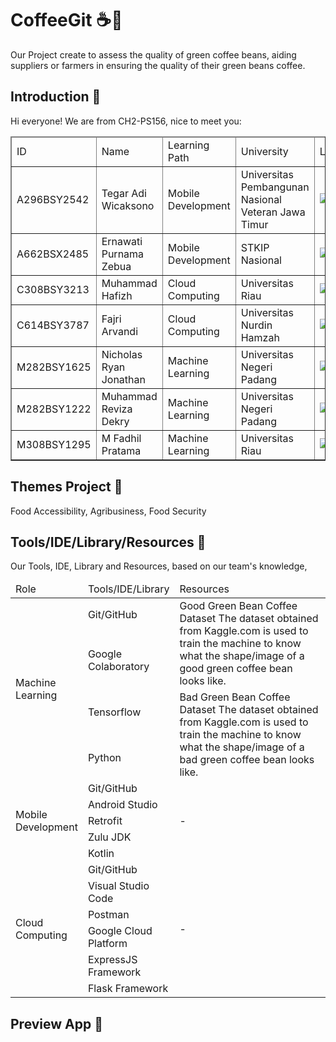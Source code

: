 # CoffeeGit ☕🫘
<p>Our Project create to assess the quality of green coffee beans, aiding suppliers or farmers in ensuring the quality of their green beans coffee.</p>

<h2>Introduction 👋</h2>
<p>Hi everyone! We are from CH2-PS156, nice to meet you:  </p>
    <table border="1">
      <thead>
        <tr>
          <td width="15%">ID</td>
          <td width="15%">Name</td>
          <td width="20%">Learning Path</td>
          <td width="20%">University</td>
          <td width="30%">LinkedIn</td>
        </tr>
      </thead>
      <tbody>
        <tr>
          <td>A296BSY2542</td>
          <td>Tegar Adi Wicaksono</td>
          <td>Mobile Development</td>
          <td>Universitas Pembangunan Nasional Veteran Jawa Timur</td>
          <td>
              <a href="https://www.linkedin.com/in/tegaradiwcksn/"><img src="https://img.shields.io/badge/--linkedin?label=LinkedIn&logo=LinkedIn&style=social"></a>
              <a href="https://github.com/alexcristh"><img src="https://img.shields.io/badge/GitHub-100000?style=for-the-badge&logo=github&logoColor=white"></a>
          </td>
        </tr>
        <tr>
          <td>A662BSX2485</td>
          <td>Ernawati Purnama Zebua</td>
          <td>Mobile Development</td>
          <td>STKIP Nasional</td>
          <td>
              <a href="https://www.linkedin.com/in/ernawati-purnama-zebua-9a2b15254/"><img src="https://img.shields.io/badge/--linkedin?label=LinkedIn&logo=LinkedIn&style=social"></a>
              <a href="https://github.com/Ernapz15"><img src="https://img.shields.io/badge/GitHub-100000?style=for-the-badge&logo=github&logoColor=white"></a>
          </td>
        </tr>
        <tr>
          <td>C308BSY3213</td>
          <td>Muhammad Hafizh</td>
          <td>Cloud Computing</td>
          <td>Universitas Riau</td>
          <td>
              <a href="https://www.linkedin.com/in/muhammad-hafizh-792384289/"><img src="https://img.shields.io/badge/--linkedin?label=LinkedIn&logo=LinkedIn&style=social"></a>
              <a href="https://github.com/mhafizh1201"><img src="https://img.shields.io/badge/GitHub-100000?style=for-the-badge&logo=github&logoColor=white"></a>
          </td>
        </tr>
        <tr>
          <td>C614BSY3787</td>
          <td>Fajri Arvandi</td>
          <td>Cloud Computing</td>
          <td>Universitas Nurdin Hamzah</td>
          <td>
              <a href="https://www.linkedin.com/in/fajri-arvandi"><img src="https://img.shields.io/badge/--linkedin?label=LinkedIn&logo=LinkedIn&style=social"></a>
              <a href="https://github.com/fajrCode"><img src="https://img.shields.io/badge/GitHub-100000?style=for-the-badge&logo=github&logoColor=white"></a>
          </td>
        </tr>
        <tr>
          <td>M282BSY1625</td>
          <td>Nicholas Ryan Jonathan</td>
          <td>Machine Learning</td>
          <td>Universitas Negeri Padang</td>
          <td>
              <a href="https://www.linkedin.com/in/nichoryjo/"><img src="https://img.shields.io/badge/--linkedin?label=LinkedIn&logo=LinkedIn&style=social"></a>
              <a href="https://github.com/DawnLight14"><img src="https://img.shields.io/badge/GitHub-100000?style=for-the-badge&logo=github&logoColor=white"></a>
          </td>
        </tr>
        <tr>
          <td>M282BSY1222</td>
          <td>Muhammad Reviza Dekry</td>
          <td>Machine Learning</td>
          <td>Universitas Negeri Padang</td>
          <td>
              <a href="https://www.linkedin.com/in/revizadekry23/"><img src="https://img.shields.io/badge/--linkedin?label=LinkedIn&logo=LinkedIn&style=social"></a>
              <a href="https://github.com/Reviza2308"><img src="https://img.shields.io/badge/GitHub-100000?style=for-the-badge&logo=github&logoColor=white"></a>
          </td>
        </tr>
        <tr>
          <td>M308BSY1295</td>
          <td>M Fadhil Pratama</td>
          <td>Machine Learning</td>
          <td>Universitas Riau</td>
          <td>
              <a href="https://www.linkedin.com/in/fadhil-pratama/"><img src="https://img.shields.io/badge/--linkedin?label=LinkedIn&logo=LinkedIn&style=social"></a>
              <a href="https://github.com/dildil07"><img src="https://img.shields.io/badge/GitHub-100000?style=for-the-badge&logo=github&logoColor=white"></a>
          </td>
        </tr>
      </tbody>
    </table>

<h2>Themes Project 🚀</h2>
<p>Food Accessibility, Agribusiness, Food Security</p>

<h2>Tools/IDE/Library/Resources 🍿</h2>
<p>Our Tools, IDE, Library and Resources, based on our team's knowledge,</p>
<table>
    <thead>
        <tr>
            <td width="20%">Role</td>
            <td width="20%">Tools/IDE/Library</td>
            <td width="60%">Resources</td>
        </tr>
    </thead>
    <tbody>
        <tr>
            <td rowspan="4">Machine Learning</td>
            <td>Git/GitHub</td>
            <td rowspan="2">Good Green Bean Coffee Dataset
                The dataset obtained from Kaggle.com is used to train the machine to know what the shape/image of a good green coffee bean looks like.
            </td>
        </tr>
        <tr>            
            <td>Google Colaboratory</td>
        </tr>
        <tr>            
            <td>Tensorflow</td>
            <td rowspan="2">Bad Green Bean Coffee Dataset
                The dataset obtained from Kaggle.com is used to train the machine to know what the shape/image of a bad green coffee bean looks like.
            </td>
        </tr>
        <tr>            
            <td>Python</td>
        </tr>
        <tr>
            <td rowspan="5">Mobile Development</td>
            <td>Git/GitHub</td>
            <td rowspan="5">-</td>
        </tr>
        <tr>            
            <td>Android Studio</td>
        </tr>
        <tr>            
            <td>Retrofit</td>
        </tr>
        <tr>            
            <td>Zulu JDK</td>
        </tr>
        <tr>            
            <td>Kotlin</td>
        </tr>
        <tr>
            <td rowspan="6">Cloud Computing</td>
            <td>Git/GitHub</td>
            <td rowspan="6">-</td>
        </tr>
        <tr>            
            <td>Visual Studio Code</td>
        </tr>
        <tr>            
            <td>Postman</td>
        </tr>
        <tr>            
            <td>Google Cloud Platform</td>
        </tr>
        <tr>            
            <td>ExpressJS Framework</td>
        </tr>
        <tr>            
            <td>Flask Framework</td>
        </tr>
    </tbody>
</table>

<h2>Preview App 🚀</h2>



<!--

**Here are some ideas to get you started:**

🙋‍♀️ A short introduction - what is your organization all about?
👩‍💻 Useful resources - where can the community find your docs? Is there anything else the community should know?
🍿 Fun facts - what does your team eat for breakfast?
🧙 Remember, you can do mighty things with the power of [Markdown](https://docs.github.com/github/writing-on-github/getting-started-with-writing-and-formatting-on-github/basic-writing-and-formatting-syntax)
-->
